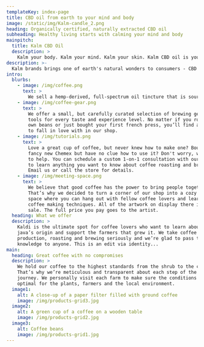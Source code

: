 ```yaml
---
templateKey: index-page
title: CBD oil from earth to your mind and body
image: /static/img/Kalm-candle_2.png
heading: Organically certified, naturally extracted CBD oil
subheading: Healthy living starts with calming your mind and body
mainpitch:
  title: Kalm CBD Oil
  description: >
    Kalm your body. Kalm your mind. Kalm your skin. Kalm CBD oil is your pathway to reducing stress and living your best life. From agricultural processes, to oil extraction and manufacturing to packaging, Kalm is focused on best, mos sustainable practices in the industry.
description: >-
  Kalm brands brings one of earth's natural wonders to consumers - CBD oil. Our products hail from certified organic farms in the Finger Lakes region of New York. 
intro:
  blurbs:
    - image: /img/coffee.png
      text: >
        We sell a hemp-derived, full-spectrum oil tincture that is sourced from a certified organic farm in the finger lakes region of upstate New York. There are lots of farms and suppliers in the market, but our extensive search led us to Main Street farms. Their processes and products are spot in with our own ethos of sustainability and organic practices.
    - image: /img/coffee-gear.png
      text: >
        We offer a small, but carefully curated selection of brewing gear and
        tools for every taste and experience level. No matter if you roast your
        own beans or just bought your first french press, you’ll find a gadget
        to fall in love with in our shop.
    - image: /img/tutorials.png
      text: >
        Love a great cup of coffee, but never knew how to make one? Bought a
        fancy new Chemex but have no clue how to use it? Don't worry, we’re here
        to help. You can schedule a custom 1-on-1 consultation with our baristas
        to learn anything you want to know about coffee roasting and brewing.
        Email us or call the store for details.
    - image: /img/meeting-space.png
      text: >
        We believe that good coffee has the power to bring people together.
        That’s why we decided to turn a corner of our shop into a cozy meeting
        space where you can hang out with fellow coffee lovers and learn about
        coffee making techniques. All of the artwork on display there is for
        sale. The full price you pay goes to the artist.
  heading: What we offer
  description: >
    Kaldi is the ultimate spot for coffee lovers who want to learn about their
    java’s origin and support the farmers that grew it. We take coffee
    production, roasting and brewing seriously and we’re glad to pass that
    knowledge to anyone. This is an edit via identity...
main:
  heading: Great coffee with no compromises
  description: >
    We hold our coffee to the highest standards from the shrub to the cup.
    That’s why we’re meticulous and transparent about each step of the coffee’s
    journey. We personally visit each farm to make sure the conditions are
    optimal for the plants, farmers and the local environment.
  image1:
    alt: A close-up of a paper filter filled with ground coffee
    image: /img/products-grid3.jpg
  image2:
    alt: A green cup of a coffee on a wooden table
    image: /img/products-grid2.jpg
  image3:
    alt: Coffee beans
    image: /img/products-grid1.jpg
---
```


